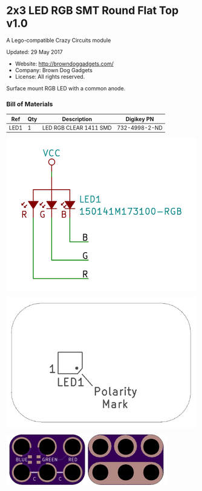 <!--- start title --->
# 2x3 LED RGB SMT Round Flat Top v1.0
A Lego-compatible Crazy Circuits module

Updated: 29 May 2017
- Website: http://browndoggadgets.com/
- Company: Brown Dog Gadgets
- License: All rights reserved.
<!--- end title --->

Surface mount RGB LED with a common anode. 

<!--- bom start --->
### Bill of Materials

|Ref|Qty|Description|Digikey PN|
|---|---|-----------|------|
|LED1|1|LED RGB CLEAR 1411 SMD|732-4998-2-ND|
<!--- bom end --->

![Schematic](schematic.png)

![Assembly Diagram](assembly.png)

![Gerber Preview](preview.png)

